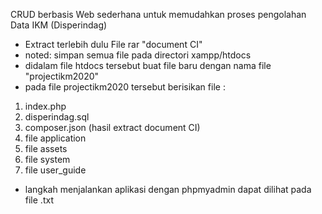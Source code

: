 CRUD berbasis Web sederhana untuk memudahkan proses pengolahan Data IKM (Disperindag)

- Extract terlebih dulu File rar "document CI"
- noted: simpan semua file pada directori xampp/htdocs 
- didalam file htdocs tersebut buat file baru dengan nama file "projectikm2020"
- pada file projectikm2020 tersebut berisikan file :
1. index.php
2. disperindag.sql
3. composer.json
(hasil extract document CI)
5. file application
6. file assets
7. file system
8. file user_guide
- langkah menjalankan aplikasi dengan phpmyadmin dapat dilihat pada file .txt
